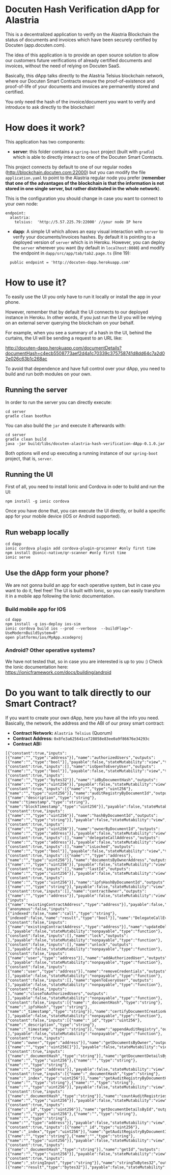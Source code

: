 # Docuten Hash Verification dApp for Alastria

This is a decentralized application to verify on the Alastria Blockchain the status of documents and invoices which have been securely certified by Docuten (app.docuten.com).

The idea of this application is to provide an open source solution to allow our customers future verifications of already certified documents and invoices, without the need of relying on Docuten SaaS.

Basically, this dApp talks directly to the Alastria Telsius blockchain network, where our Docuten Smart Contracts ensure the proof-of-existence and proof-of-life of your documents and invoices are permanently stored and certified.

You only need the hash of the invoice/document you want to verify and introduce to ask directly to the blockchain!

# How does it work?

This application has two components:

* **server**: this folder contains a `spring-boot` project (built with `gradle`) which is able to directly interact to one of the Docuten Smart Contracts.

This project connects by default to one of our regular nodes (http://blockchain.docuten.com:22000) but you can modify the file `application.yaml` to point to the Alastria regular node you prefer (**remember that one of the advantages of the blockchain is that the information is not stored in one single server, but rather distributed in the whole network**).

This is the configuration you should change in case you want to connect to your own node:

```
endpoint:
  alastria:
    telsius:  'http://5.57.225.79:22000' //your node IP here
```


* **dapp**: A simple UI which allows an easy visual interaction with `server` to verify your documents/invoices hashes. By default it is pointing to a deployed version of `server` which is in Heroku. However, you can deploy the `server` wherever you want (by default in `localhost:8080`) and modify the endpoint in `dapp/src/app/tab/tab2.page.ts` (line 19):

```
  public endpoint = 'http://docuten-dapp.herokuapp.com'
```


# How to use it?

To easily use the UI you only have to run it locally or install the app in your phone.

However, remember that by default the UI connects to our deployed instance in Heroku. In other words, if you just run the UI you will be relying on an external server querying the blockchain on your behalf.

For example, when you see a summary of a hash in the UI, behind the curtains, the UI will be sending a request to an URL like:

http://docuten-dapp.herokuapp.com/documentDetails?documentHash=c4ecb5508773aef2d4a1c70339c375758741d8dd64c7a2d02e026c63b1c268ac

To avoid that dependence and have full control over your dApp, you need to build and run both modules on your own.

## Running the server

In order to run the server you can directly execute:

```
cd server
gradle clean bootRun
```

You can also build the `jar` and execute it afterwards with:

```
cd server
gradle clean build
java -jar build/libs/docuten-alastria-hash-verification-dApp-0.1.0.jar
```

Both options will end up executing a running instance of our `spring-boot` project, that is, `server`.

## Running the UI

First of all, you need to install Ionic and Cordova in oder to build and run the UI:

```
npm install -g ionic cordova
```

Once you have done that, you can execute the UI directly, or build a specific app for your mobile device (iOS or Android supported).

## Run webapp locally

```
cd dapp
ionic cordova plugin add cordova-plugin-qrscanner #only first time
npm install @ionic-native/qr-scanner #only first time
ionic serve
```
## Use the dApp form your phone?

We are not gonna build an app for each operative system, but in case you want to do it, feel free!
The UI is built with Ionic, so you can easily transform it in a mobile app following the Ionic documentation.

### Build mobile app for IOS

```
cd dapp
npm install -g ios-deploy ios-sim
ionic cordova build ios --prod --verbose  --buildFlag="-UseModernBuildSystem=0"
open platforms/ios/MyApp.xcodeproj
```

### Android? Other operative systems?

We have not tested that, so in case you are interested is up to you :)
Check the Ionic documentation here: https://ionicframework.com/docs/building/android


# Do you want to talk directly to our Smart Contract?

If you want to create your own dApp, here you have all the info you need.
Basically, the network, the address and the ABI of our proxy smart contract:

* **Contract Network:** `Alastria Telsius` (Quorum)
* **Contract Address:** `0x8fe3a625641ce728058e83ee0a9f86676e34293c`
* **Contract ABI:**

```
[{"constant":true,"inputs":[{"name":"","type":"address"}],"name":"authorizedUsers","outputs":[{"name":"","type":"bool"}],"payable":false,"stateMutability":"view","type":"function"},{"constant":true,"inputs":[],"name":"isOpenToEveryUser","outputs":[{"name":"","type":"bool"}],"payable":false,"stateMutability":"view","type":"function"},{"constant":true,"inputs":[{"name":"","type":"bytes32"}],"name":"idByDocumentHash","outputs":[{"name":"","type":"uint256"}],"payable":false,"stateMutability":"view","type":"function"},{"constant":true,"inputs":[{"name":"","type":"uint256"},{"name":"","type":"uint256"}],"name":"auditRegistryByDocumentId","outputs":[{"name":"description","type":"string"},{"name":"timestamp","type":"string"},{"name":"blockTimestamp","type":"uint256"}],"payable":false,"stateMutability":"view","type":"function"},{"constant":true,"inputs":[{"name":"","type":"uint256"}],"name":"hashByDocumentId","outputs":[{"name":"","type":"string"}],"payable":false,"stateMutability":"view","type":"function"},{"constant":true,"inputs":[{"name":"","type":"uint256"}],"name":"ownerByDocumentId","outputs":[{"name":"","type":"address"}],"payable":false,"stateMutability":"view","type":"function"},{"constant":true,"inputs":[],"name":"delegateCallAddress","outputs":[{"name":"","type":"address"}],"payable":false,"stateMutability":"view","type":"function"},{"constant":true,"inputs":[],"name":"isLocked","outputs":[{"name":"","type":"bool"}],"payable":false,"stateMutability":"view","type":"function"},{"constant":true,"inputs":[{"name":"","type":"address"},{"name":"","type":"uint256"}],"name":"documentsByOwnerAddress","outputs":[{"name":"","type":"uint256"}],"payable":false,"stateMutability":"view","type":"function"},{"constant":true,"inputs":[],"name":"lastId","outputs":[{"name":"","type":"uint256"}],"payable":false,"stateMutability":"view","type":"function"},{"constant":true,"inputs":[{"name":"","type":"uint256"}],"name":"ipfsHashByDocumentId","outputs":[{"name":"","type":"string"}],"payable":false,"stateMutability":"view","type":"function"},{"constant":true,"inputs":[],"name":"contractOwner","outputs":[{"name":"","type":"address"}],"payable":false,"stateMutability":"view","type":"function"},{"inputs":[{"name":"existingContractAddress","type":"address"}],"payable":false,"stateMutability":"nonpayable","type":"constructor"},{"anonymous":false,"inputs":[{"indexed":false,"name":"call","type":"string"},{"indexed":false,"name":"result","type":"bool"}],"name":"DelegateCallEvent","type":"event"},{"constant":false,"inputs":[{"name":"existingContractAddress","type":"address"}],"name":"updateDelegateCallAddress","outputs":[],"payable":false,"stateMutability":"nonpayable","type":"function"},{"constant":false,"inputs":[],"name":"lock","outputs":[],"payable":false,"stateMutability":"nonpayable","type":"function"},{"constant":false,"inputs":[],"name":"unlock","outputs":[],"payable":false,"stateMutability":"nonpayable","type":"function"},{"constant":false,"inputs":[{"name":"user","type":"address"}],"name":"addAuthorizedUser","outputs":[],"payable":false,"stateMutability":"nonpayable","type":"function"},{"constant":false,"inputs":[{"name":"user","type":"address"}],"name":"removeCredentials","outputs":[],"payable":false,"stateMutability":"nonpayable","type":"function"},{"constant":false,"inputs":[],"name":"openToEveryUser","outputs":[],"payable":false,"stateMutability":"nonpayable","type":"function"},{"constant":false,"inputs":[],"name":"closeToAuthorizedUsers","outputs":[],"payable":false,"stateMutability":"nonpayable","type":"function"},{"constant":false,"inputs":[{"name":"_documentHash","type":"string"},{"name":"_ipfsHash","type":"string"},{"name":"_timestamp","type":"string"}],"name":"certifyDocumentCreationWithIPFSHash","outputs":[],"payable":false,"stateMutability":"nonpayable","type":"function"},{"constant":false,"inputs":[{"name":"_id","type":"uint256"},{"name":"_description","type":"string"},{"name":"_timestamp","type":"string"}],"name":"appendAuditRegistry","outputs":[],"payable":false,"stateMutability":"nonpayable","type":"function"},{"constant":true,"inputs":[{"name":"owner","type":"address"}],"name":"getDocumentsByOwner","outputs":[{"name":"","type":"uint256[]"}],"payable":false,"stateMutability":"view","type":"function"},{"constant":true,"inputs":[{"name":"_documentHash","type":"string"}],"name":"getDocumentDetailsByHash","outputs":[{"name":"","type":"uint256"},{"name":"","type":"string"},{"name":"","type":"string"},{"name":"","type":"address"}],"payable":false,"stateMutability":"view","type":"function"},{"constant":true,"inputs":[{"name":"_documentHash","type":"string"},{"name":"_index","type":"uint256"}],"name":"getAuditRegistryByDocumentHash","outputs":[{"name":"","type":"string"},{"name":"","type":"string"},{"name":"","type":"uint256"}],"payable":false,"stateMutability":"view","type":"function"},{"constant":true,"inputs":[{"name":"_documentHash","type":"string"}],"name":"countAuditRegistriesByDocumentHash","outputs":[{"name":"","type":"uint256"}],"payable":false,"stateMutability":"view","type":"function"},{"constant":true,"inputs":[{"name":"_id","type":"uint256"}],"name":"getDocumentDetailsById","outputs":[{"name":"","type":"uint256"},{"name":"","type":"string"},{"name":"","type":"string"},{"name":"","type":"address"}],"payable":false,"stateMutability":"view","type":"function"},{"constant":true,"inputs":[{"name":"_id","type":"uint256"},{"name":"_index","type":"uint256"}],"name":"getAuditRegistryByDocumentId","outputs":[{"name":"","type":"string"},{"name":"","type":"string"},{"name":"","type":"uint256"}],"payable":false,"stateMutability":"view","type":"function"},{"constant":true,"inputs":[{"name":"_documentHash","type":"string"}],"name":"getId","outputs":[{"name":"","type":"uint256"}],"payable":false,"stateMutability":"view","type":"function"},{"constant":true,"inputs":[{"name":"_stringInput","type":"string"}],"name":"stringToBytes32","outputs":[{"name":"result","type":"bytes32"}],"payable":false,"stateMutability":"pure","type":"function"}]
```

